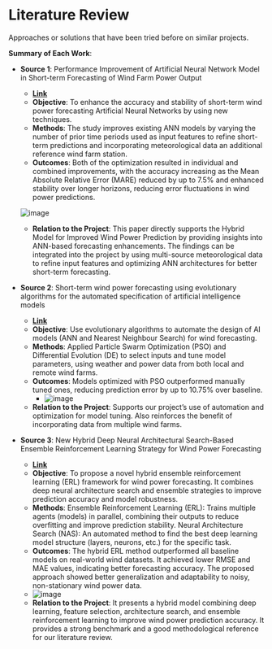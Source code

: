 # Literature Review

Approaches or solutions that have been tried before on similar projects.

**Summary of Each Work**:

- **Source 1**: Performance Improvement of Artificial Neural Network Model in Short-term Forecasting of Wind Farm Power Output

  - **[Link](https://ieeexplore.ieee.org/document/9082068)**
  - **Objective**: To enhance the accuracy and stability of short-term wind power forecasting Artificial Neural Networks by using new techniques.
  - **Methods**: The study improves existing ANN models by varying  the number of prior time periods used as input features to refine short-term predictions and incorporating meteorological data  an additional reference wind farm station.
  - **Outcomes**: Both of the optimization  resulted in individual and combined improvements, with the accuracy increasing as the Mean Absolute Relative Error (MARE) reduced by up to 7.5%  and enhanced stability over longer horizons, reducing error fluctuations in wind power predictions.
 
   ![image](https://github.com/user-attachments/assets/a7dee63f-1596-4f07-bf20-2e2f2c42f3c8)

  - **Relation to the Project**: This paper directly supports the Hybrid Model for Improved Wind Power Prediction by providing insights into ANN-based forecasting enhancements. The findings can be integrated into the project by using multi-source meteorological data to refine input features and optimizing ANN architectures for better short-term forecasting.

- **Source 2**: Short-term wind power forecasting using evolutionary algorithms for the automated specification of artificial intelligence models

  - **[Link](https://www.sciencedirect.com/science/article/abs/pii/S016920700800099X)**
  - **Objective**: Use evolutionary algorithms to automate the design of AI models (ANN and Nearest Neighbour Search) for wind forecasting.
  - **Methods**: Applied Particle Swarm Optimization (PSO) and Differential Evolution (DE) to select inputs and tune model parameters, using weather and power data from both local and remote wind farms.
  - **Outcomes**: Models optimized with PSO outperformed manually tuned ones, reducing prediction error by up to 10.75% over baseline.
    - ![image](https://github.com/user-attachments/assets/fd31dce1-1b83-4abe-a863-69c7b91ee29a)
  - **Relation to the Project**: Supports our project’s use of automation and optimization for model tuning. Also reinforces the benefit of incorporating data from multiple wind farms.

- **Source 3**: New Hybrid Deep Neural Architectural Search-Based Ensemble Reinforcement Learning Strategy for Wind Power Forecasting

  - **[Link](https://ieeexplore.ieee.org/document/9609674)**
  - **Objective**: To propose a novel hybrid ensemble reinforcement learning (ERL) framework for wind power forecasting. It combines deep neural architecture search and ensemble strategies to improve prediction accuracy and model robustness.
  - **Methods**: Ensemble Reinforcement Learning (ERL): Trains multiple agents (models) in parallel, combining their outputs to reduce overfitting and improve prediction stability. Neural Architecture Search (NAS): An automated method to find the best deep learning model structure (layers, neurons, etc.) for the specific task.
  - **Outcomes**: The hybrid ERL method outperformed all baseline models on real-world wind datasets. It achieved lower RMSE and MAE values, indicating better forecasting accuracy. The proposed approach showed better generalization and adaptability to noisy, non-stationary wind power data.
  - ![image](https://github.com/user-attachments/assets/a296f4b3-6beb-472c-94ca-46be0e72535c)
  - **Relation to the Project**: It presents a hybrid model combining deep learning, feature selection, architecture search, and ensemble reinforcement learning to improve wind power prediction accuracy. It provides a strong benchmark and a good methodological reference for our literature review.
